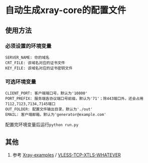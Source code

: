 # 自动生成xray-core的配置文件

## 使用方法

### 必须设置的环境变量

```
SERVER_NAME: 你的域名
CRT_FILE: 该域名对应的证书文件
KEY_FILE: 该域名对应的证书密钥文件
```

### 可选环境变量

```
CLIENT_PORT: 客户端端口号，默认为'10800'
PORT_PREFIX: 服务端各协议端口号前缀，默认为'71'；除443端口外，还会占用7112,7123,7134,7145端口
OUT_FOLDER: 配置文件输出目录，默认为'./out'
EMAIL: 客户端邮箱，默认为'generator@example.com'
```

配置完环境变量后运行```python run.py```

## 其他

1. 参考 [Xray-examples](https://github.com/XTLS/Xray-examples)
   / [VLESS-TCP-XTLS-WHATEVER](https://github.com/XTLS/Xray-examples/tree/main/VLESS-TCP-XTLS-WHATEVER)
